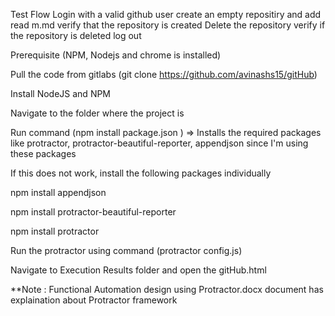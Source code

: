 Test Flow
  Login with a valid github user
  create an empty repositiry and add read m.md
  verify that the repository is created
  Delete the repository
  verify if the repository is deleted
  log out

Prerequisite (NPM, Nodejs and chrome is installed)

Pull the code from gitlabs (git clone https://github.com/avinashs15/gitHub)

Install NodeJS and NPM

Navigate to the folder where the project is 

Run command (npm install package.json ) => Installs the required packages like protractor, protractor-beautiful-reporter, appendjson since I'm using these packages

If this does not work, install the following packages individually

npm install appendjson

npm install protractor-beautiful-reporter

npm install protractor

Run the protractor using command (protractor config.js)

Navigate to Execution Results folder and open the gitHub.html

**Note : Functional Automation design using Protractor.docx document has explaination about Protractor framework
